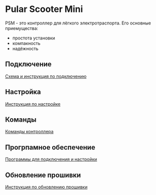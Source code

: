 # Pular Scooter Mini
PSM - это контроллер для лёгкого электротраспорта.
Его основные приемущества:
- простота установки
- компакность
- надёжность
## Подключение
[Схема и инструкция по подключению](Подключение.md)
## Настройка
[Инструкция по настройке](Настройка.md)
## Команды
[Команды контроллера](Команды.md)
## Прогрпамное обеспечение
[Программы для подключения и настройки](Программы.md)
## Обновление прошивки
[Инструкция по обновлению прошивки](Обновление_прошивки.md)

